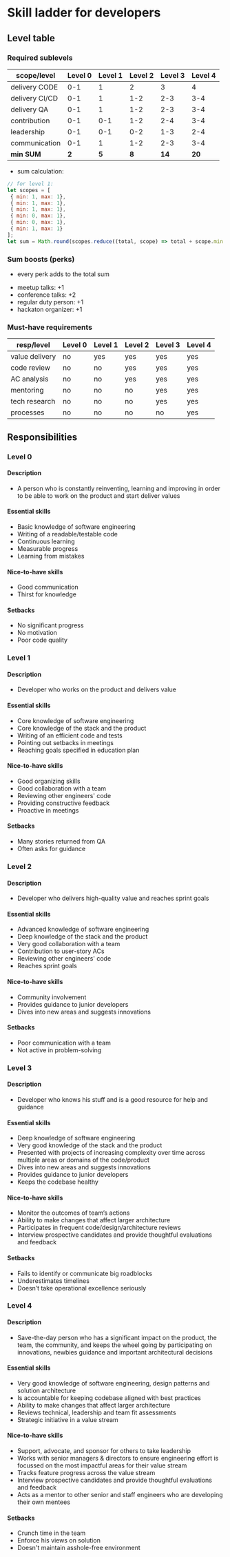 # Skill ladder for developers


## Level table

### Required sublevels 

| scope/level    | Level 0 | Level 1 | Level 2 | Level 3 | Level 4 |
|----------------|---------|---------|---------|---------|---------|
| delivery CODE  |   0-1   |    1    |    2    |    3    |    4    |
| delivery CI/CD |   0-1   |    1    |   1-2   |   2-3   |   3-4   |
| delivery QA    |   0-1   |    1    |   1-2   |   2-3   |   3-4   |
| contribution   |   0-1   |   0-1   |   1-2   |   2-4   |   3-4   |
| leadership     |   0-1   |   0-1   |   0-2   |   1-3   |   2-4   |
| communication  |   0-1   |    1    |   1-2   |   2-3   |   3-4   |
| **min SUM**    |  **2**  |  **5**  |  **8**  |  **14** |  **20** |

- sum calculation:

```javascript
// for level 1:
let scopes = [
 { min: 1, max: 1}, 
 { min: 1, max: 1},  
 { min: 1, max: 1}, 
 { min: 0, max: 1}, 
 { min: 0, max: 1},
 { min: 1, max: 1}
];
let sum = Math.round(scopes.reduce((total, scope) => total + scope.min + (scope.max - scope.min)/4,0));
```

### Sum boosts (perks)

* every perk adds to the total sum

- meetup talks: +1
- conference talks: +2
- regular duty person: +1
- hackaton organizer: +1

### Must-have requirements

| resp/level    | Level 0 | Level 1 | Level 2 | Level 3 | Level 4 |
|---------------|---------|---------|---------|---------|---------|
| value delivery|   no    |   yes   |   yes   |   yes   |   yes   |
| code review   |   no    |   no    |   yes   |   yes   |   yes   |
| AC analysis   |   no    |   no    |   yes   |   yes   |   yes   |
| mentoring     |   no    |   no    |   no    |   yes   |   yes   |
| tech research |   no    |   no    |   no    |   yes   |   yes   |
| processes     |   no    |   no    |   no    |   no    |   yes   |


## Responsibilities

### Level 0

#### Description
* A person who is constantly reinventing, learning and improving in order to be able to work on the product and start deliver values

#### Essential skills
* Basic knowledge of software engineering
* Writing of a readable/testable code
* Continuous learning
* Measurable progress
* Learning from mistakes

#### Nice-to-have skills
* Good communication
* Thirst for knowledge

#### Setbacks
* No significant progress
* No motivation
* Poor code quality

### Level 1

#### Description
* Developer who works on the product and delivers value

#### Essential skills
* Core knowledge of software engineering
* Core knowledge of the stack and the product
* Writing of an efficient code and tests
* Pointing out setbacks in meetings
* Reaching goals specified in education plan

#### Nice-to-have skills
* Good organizing skills
* Good collaboration with a team
* Reviewing other engineers' code
* Providing constructive feedback
* Proactive in meetings

#### Setbacks
* Many stories returned from QA
* Often asks for guidance

### Level 2

#### Description
* Developer who delivers high-quality value and reaches sprint goals

#### Essential skills
* Advanced knowledge of software engineering
* Deep knowledge of the stack and the product
* Very good collaboration with a team
* Contribution to user-story ACs
* Reviewing other engineers' code
* Reaches sprint goals

#### Nice-to-have skills
* Community involvement
* Provides guidance to junior developers
* Dives into new areas and suggests innovations

#### Setbacks
* Poor communication with a team
* Not active in problem-solving

### Level 3

#### Description
* Developer who knows his stuff and is a good resource for help and guidance

#### Essential skills
* Deep knowledge of software engineering
* Very good knowledge of the stack and the product
* Presented with projects of increasing complexity over time across multiple areas or domains of the code/product
* Dives into new areas and suggests innovations
* Provides guidance to junior developers
* Keeps the codebase healthy

#### Nice-to-have skills
* Monitor the outcomes of team’s actions
* Ability to make changes that affect larger architecture
* Participates in frequent code/design/architecture reviews
* Interview prospective candidates and provide thoughtful evaluations and feedback

#### Setbacks
* Fails to identify or communicate big roadblocks
* Underestimates timelines
* Doesn’t take operational excellence seriously


### Level 4

#### Description
* Save-the-day person who has a significant impact on the product, the team, the community, and keeps the wheel going by participating on innovations, newbies guidance and important architectural decisions

#### Essential skills
* Very good knowledge of software engineering, design patterns and solution architecture
* Is accountable for keeping codebase aligned with best practices
* Ability to make changes that affect larger architecture
* Reviews technical, leadership and team fit assessments
* Strategic initiative in a value stream

#### Nice-to-have skills
* Support, advocate, and sponsor for others to take leadership
* Works with senior managers & directors to ensure engineering effort is focussed on the most impactful areas for their value stream
* Tracks feature progress across the value stream
* Interview prospective candidates and provide thoughtful evaluations and feedback
* Acts as a mentor to other senior and staff engineers who are developing their own mentees

#### Setbacks
* Crunch time in the team
* Enforce his views on solution
* Doesn't maintain asshole-free environment

